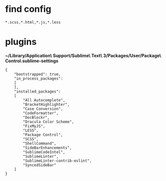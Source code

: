 # find config
`*.scss,*.html,*.js,*.less`


# plugins
**~/Library/Application\ Support/Sublime\ Text\ 3/Packages/User/Package\ Control.sublime-settings**
```
{
	"bootstrapped": true,
	"in_process_packages":
	[
	],
	"installed_packages":
	[
		"All Autocomplete",
		"BracketHighlighter",
		"Case Conversion",
		"CodeFormatter",
		"DocBlockr",
		"Dracula Color Scheme",
		"FixMyJS",
		"LESS",
		"Package Control",
		"SCSS",
		"ShellCommand",
		"SideBarEnhancements",
		"SublimeCodeIntel",
		"SublimeLinter",
		"SublimeLinter-contrib-eslint",
		"SyncedSideBar"
	]
}
```
